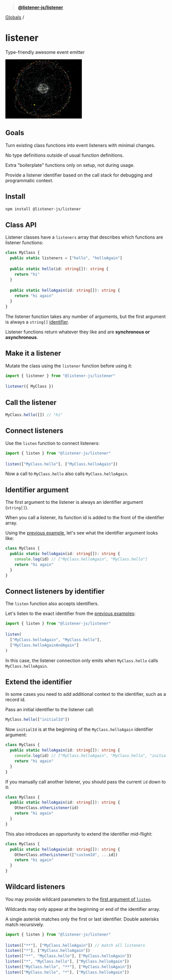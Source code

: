 > **[@listener-js/listener](README.md)**

[Globals](globals.md) /

# listener

Type-friendly awesome event emitter

![listener](media/listener.gif)

## Goals

Turn existing class functions into event listeners with minimal changes.

No type definitions outside of usual function definitions.

Extra "boilerplate" functions only on setup, not during usage.

Provide a listener identifier based on the call stack for debugging and programmatic context.

## Install

```bash
npm install @listener-js/listener
```

## Class API

Listener classes have a `listeners` array that describes which functions are listener functions:

```ts
class MyClass {
  public static listeners = ["hello", "helloAgain"]

  public static hello(id: string[]): string {
    return "hi"
  }

  public static helloAgain(id: string[]): string {
    return "hi again"
  }
}
```

The listener function takes any number of arguments, but the first argument is always a `string[]` [identifier](#identifier-argument).

Listener functions return whatever they like and are **synchronous or asynchronous**.

## Make it a listener

Mutate the class using the `listener` function before using it:

```ts
import { listener } from "@listener-js/listener"

listener({ MyClass })
```

## Call the listener

```ts
MyClass.hello([]) // "hi"
```

## Connect listeners

Use the `listen` function to connect listeners:

```ts
import { listen } from "@listener-js/listener"

listen(["MyClass.hello"], ["MyClass.helloAgain"])
```

Now a call to `MyClass.hello` also calls `MyClass.helloAgain`.

## Identifier argument

The first argument to the listener is always an identifier argument (`string[]`).

When you call a listener, its function id is added to the front of the identifier array.

Using the [previous example](#connect-listeners), let's see what the identifier argument looks like:

```ts
class MyClass {
  public static helloAgain(id: string[]): string {
    console.log(id) // ["MyClass.helloAgain", "MyClass.hello"]
    return "hi again"
  }
}
```

## Connect listeners by identifier

The `listen` function also accepts identifiers.

Let's listen to the exact identifier from the [previous examples](#identifier-argument):

```ts
import { listen } from "@listener-js/listener"

listen(
  ["MyClass.helloAgain", "MyClass.hello"],
  ["MyClass.helloAgainAndAgain"]
)
```

In this case, the listener connection only emits when `MyClass.hello` calls `MyClass.helloAgain`.

## Extend the identifier

In some cases you need to add additional context to the identifier, such as a record id.

Pass an initial identifier to the listener call:

```ts
MyClass.hello(["initialId"])
```

Now `initialId` is at the beginning of the `MyClass.helloAgain` identifier argument:

```ts
class MyClass {
  public static helloAgain(id: string[]): string {
    console.log(id) // ["MyClass.helloAgain", "MyClass.hello", "initialId"]
    return "hi again"
  }
}
```

If you manually call another listener, you should pass the current `id` down to it:

```ts
class MyClass {
  public static helloAgain(id: string[]): string {
    OtherClass.otherListener(id)
    return "hi again"
  }
}
```

This also introduces an opportunity to extend the identifier mid-flight:

```ts
class MyClass {
  public static helloAgain(id: string[]): string {
    OtherClass.otherListener(["customId", ...id])
    return "hi again"
  }
}
```

## Wildcard listeners

You may provide wildcard parameters to the [first argument of `listen`](#connect-listeners).

Wildcards may only appear at the beginning or end of the identifier array.

A single asterisk matches only the first or last identifier. Double asterisks match recursively.

```ts
import { listen } from "@listener-js/listener"

listen(["**"], ["MyClass.helloAgain"]) // match all listeners
listen(["*"], ["MyClass.helloAgain"])
listen(["**", "MyClass.hello"], ["MyClass.helloAgain"])
listen(["*", "MyClass.hello"], ["MyClass.helloAgain"])
listen(["MyClass.hello", "**"], ["MyClass.helloAgain"])
listen(["MyClass.hello", "*"], ["MyClass.helloAgain"])
```
